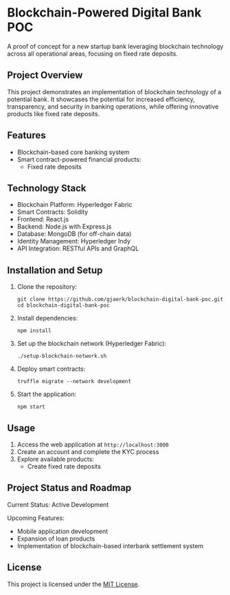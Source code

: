 
# Blockchain-Powered Digital Bank POC

A proof of concept for a new startup bank leveraging blockchain technology across all operational areas, focusing on fixed rate deposits.

## Project Overview

This project demonstrates an implementation of blockchain technology of a potential bank. It showcases the potential for increased efficiency, transparency, and security in banking operations, while offering innovative products like fixed rate deposits.

## Features

- Blockchain-based core banking system
- Smart contract-powered financial products:
  - Fixed rate deposits

## Technology Stack

- Blockchain Platform: Hyperledger Fabric
- Smart Contracts: Solidity
- Frontend: React.js
- Backend: Node.js with Express.js
- Database: MongoDB (for off-chain data)
- Identity Management: Hyperledger Indy
- API Integration: RESTful APIs and GraphQL

## Installation and Setup

1. Clone the repository:
   ```
   git clone https://github.com/gjaerk/blockchain-digital-bank-poc.git
   cd blockchain-digital-bank-poc
   ```

2. Install dependencies:
   ```
   npm install
   ```

3. Set up the blockchain network (Hyperledger Fabric):
   ```
   ./setup-blockchain-network.sh
   ```

4. Deploy smart contracts:
   ```
   truffle migrate --network development
   ```

5. Start the application:
   ```
   npm start
   ```

## Usage

1. Access the web application at `http://localhost:3000`
2. Create an account and complete the KYC process
3. Explore available products:
   - Create fixed rate deposits

## Project Status and Roadmap

Current Status: Active Development

Upcoming Features:
- Mobile application development
- Expansion of loan products
- Implementation of blockchain-based interbank settlement system

## License

This project is licensed under the [MIT License](LICENSE).

